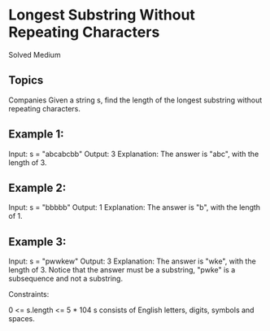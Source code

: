 # Longest Substring Without Repeating Characters
Solved Medium
## Topics
Companies
Given a string s, find the length of the longest 
substring
 without repeating characters.

 

## Example 1:

Input: s = "abcabcbb"
Output: 3
Explanation: The answer is "abc", with the length of 3.
## Example 2:

Input: s = "bbbbb"
Output: 1
Explanation: The answer is "b", with the length of 1.
## Example 3:

Input: s = "pwwkew"
Output: 3
Explanation: The answer is "wke", with the length of 3.
Notice that the answer must be a substring, "pwke" is a subsequence and not a substring.
 

Constraints:

0 <= s.length <= 5 * 104
s consists of English letters, digits, symbols and spaces.